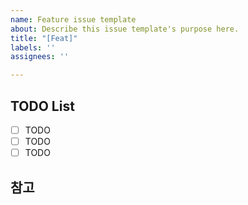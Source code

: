 ```yaml
---
name: Feature issue template
about: Describe this issue template's purpose here.
title: "[Feat]"
labels: ''
assignees: ''

---
```


## TODO List

- [ ] TODO
- [ ] TODO
- [ ] TODO

## 참고


<!-- 
    제목 설정 시 참고 후 아래 내용 삭제
    | feat | 새로운 기능을 추가 |
    | --- | --- |
    | fix | 버그 수정 |
    | design | CSS 등 사용자 UI 디자인 변경 |
    | hotfix | 급하게 치명적인 버그를 고쳐야하는 경우 |
    | style | 코드 포맷 변경, 세미 콜론 누락, 코드 수정이 없는 경우 |
    | refactor | 프로덕션 코드 리팩토링 |
    | comment | 필요한 주석 추가 및 변경 |
    | docs | 문서 수정 |
    | test | 테스트 코드, 리펙토링 테스트 코드 추가, Production Code(실제로 사용하는 코드) 변경 없음 |
    | chore | 빌드 업무 수정, 패키지 매니저 수정, 패키지 관리자 구성 등 업데이트, Production Code 변경 없음 |
    | rename | 파일 혹은 폴더명을 수정하거나 옮기는 작업만인 경우 |
    | remove | 파일을 삭제하는 작업만 수행한 경우 |

-->
